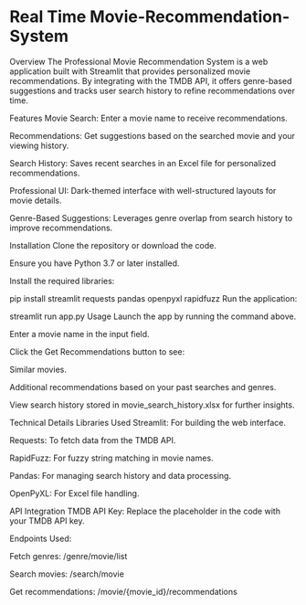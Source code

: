 # Real Time Movie-Recommendation-System
Overview
The Professional Movie Recommendation System is a web application built with Streamlit that provides personalized movie recommendations. By integrating with the TMDB API, it offers genre-based suggestions and tracks user search history to refine recommendations over time.

Features
Movie Search: Enter a movie name to receive recommendations.

Recommendations: Get suggestions based on the searched movie and your viewing history.

Search History: Saves recent searches in an Excel file for personalized recommendations.

Professional UI: Dark-themed interface with well-structured layouts for movie details.

Genre-Based Suggestions: Leverages genre overlap from search history to improve recommendations.

Installation
Clone the repository or download the code.

Ensure you have Python 3.7 or later installed.

Install the required libraries:

pip install streamlit requests pandas openpyxl rapidfuzz
Run the application:

streamlit run app.py
Usage
Launch the app by running the command above.

Enter a movie name in the input field.

Click the Get Recommendations button to see:

Similar movies.

Additional recommendations based on your past searches and genres.

View search history stored in movie_search_history.xlsx for further insights.

Technical Details
Libraries Used
Streamlit: For building the web interface.

Requests: To fetch data from the TMDB API.

RapidFuzz: For fuzzy string matching in movie names.

Pandas: For managing search history and data processing.

OpenPyXL: For Excel file handling.

API Integration
TMDB API Key: Replace the placeholder in the code with your TMDB API key.

Endpoints Used:

Fetch genres: /genre/movie/list

Search movies: /search/movie

Get recommendations: /movie/{movie_id}/recommendations
